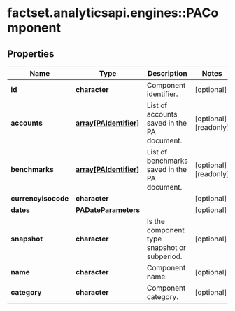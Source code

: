 # factset.analyticsapi.engines::PAComponent

## Properties
Name | Type | Description | Notes
------------ | ------------- | ------------- | -------------
**id** | **character** | Component identifier. | [optional] 
**accounts** | [**array[PAIdentifier]**](PAIdentifier.md) | List of accounts saved in the PA document. | [optional] [readonly] 
**benchmarks** | [**array[PAIdentifier]**](PAIdentifier.md) | List of benchmarks saved in the PA document. | [optional] [readonly] 
**currencyisocode** | **character** |  | [optional] 
**dates** | [**PADateParameters**](PADateParameters.md) |  | [optional] 
**snapshot** | **character** | Is the component type snapshot or subperiod. | [optional] 
**name** | **character** | Component name. | [optional] 
**category** | **character** | Component category. | [optional] 


